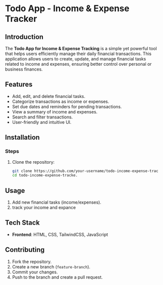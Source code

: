 
# Todo App - Income & Expense Tracker

## Introduction
The **Todo App for Income & Expense Tracking** is a simple yet powerful tool that helps users efficiently manage their daily financial transactions. This application allows users to create, update, and manage financial tasks related to income and expenses, ensuring better control over personal or business finances.

## Features
- Add, edit, and delete financial tasks.
- Categorize transactions as income or expenses.
- Set due dates and reminders for pending transactions.
- View a summary of income and expenses.
- Search and filter transactions.
- User-friendly and intuitive UI.

## Installation
### Steps
1. Clone the repository:
   ```sh
   git clone https://github.com/your-username/todo-income-expense-tracker.git
   cd todo-income-expense-tracke.

## Usage
1. Add new financial tasks (income/expenses).
2. track your income and expance

## Tech Stack
- **Frontend**: HTML, CSS, TailwindCSS, JavaScript

## Contributing
1. Fork the repository.
2. Create a new branch (`feature-branch`).
3. Commit your changes.
4. Push to the branch and create a pull request.

